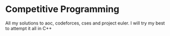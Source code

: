 # Competitive Programming

All my solutions to aoc, codeforces, cses and project euler. I will try my best to attempt it all in C++

